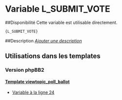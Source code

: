 # Variable L_SUBMIT_VOTE

##Disponibilité
Cette variable est utilisable directement.

```html
{L_SUBMIT_VOTE}
```

##Description
[*Ajouter une description*](https://fa-tvars.appspot.com/var/L_SUBMIT_VOTE)

## Utilisations dans les templates

### Version phpBB2

#### [Template viewtopic_poll_ballot](subsilver/viewtopic_poll_ballot.md#readme)
* [Variable &agrave; la ligne 24](../subsilver/viewtopic_poll_ballot.tpl#L24)